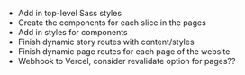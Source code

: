 - Add in top-level Sass styles
- Create the components for each slice in the pages
- Add in styles for components
- Finish dynamic story routes with content/styles
- Finish dynamic page routes for each page of the website
- Webhook to Vercel, consider revalidate option for pages??
